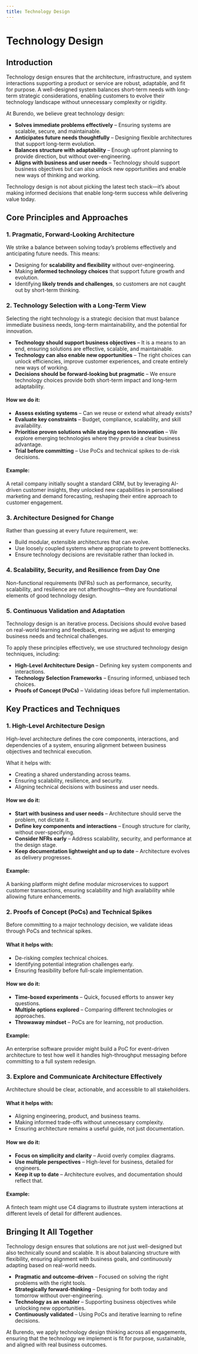 ```yaml
---
title: Technology Design
---
```

# Technology Design
## Introduction
Technology design ensures that the architecture, infrastructure, and system interactions supporting a product or service are robust, adaptable, and fit for purpose. A well-designed system balances short-term needs with long-term strategic considerations, enabling customers to evolve their technology landscape without unnecessary complexity or rigidity.

At Burendo, we believe great technology design:

* **Solves immediate problems effectively** – Ensuring systems are scalable, secure, and maintainable.
* **Anticipates future needs thoughtfully** – Designing flexible architectures that support long-term evolution.
* **Balances structure with adaptability** – Enough upfront planning to provide direction, but without over-engineering.
* **Aligns with business and user needs** – Technology should support business objectives but can also unlock new opportunities and enable new ways of thinking and working.

Technology design is not about picking the latest tech stack—it’s about making informed decisions that enable long-term success while delivering value today.

## Core Principles and Approaches
### 1. Pragmatic, Forward-Looking Architecture
We strike a balance between solving today’s problems effectively and anticipating future needs. This means:

* Designing for **scalability and flexibility** without over-engineering.
* Making **informed technology choices** that support future growth and evolution.
* Identifying **likely trends and challenges**, so customers are not caught out by short-term thinking.

### 2. Technology Selection with a Long-Term View
Selecting the right technology is a strategic decision that must balance immediate business needs, long-term maintainability, and the potential for innovation.

* **Technology should support business objectives** – It is a means to an end, ensuring solutions are effective, scalable, and maintainable.
* **Technology can also enable new opportunities** – The right choices can unlock efficiencies, improve customer experiences, and create entirely new ways of working.
* **Decisions should be forward-looking but pragmatic** – We ensure technology choices provide both short-term impact and long-term adaptability.

#### How we do it:

* **Assess existing systems** – Can we reuse or extend what already exists?
* **Evaluate key constraints** – Budget, compliance, scalability, and skill availability.
* **Prioritise proven solutions while staying open to innovation** – We explore emerging technologies where they provide a clear business advantage.
* **Trial before committing** – Use PoCs and technical spikes to de-risk decisions.

#### Example:
A retail company initially sought a standard CRM, but by leveraging AI-driven customer insights, they unlocked new capabilities in personalised marketing and demand forecasting, reshaping their entire approach to customer engagement.

### 3. Architecture Designed for Change
Rather than guessing at every future requirement, we:

* Build modular, extensible architectures that can evolve.
* Use loosely coupled systems where appropriate to prevent bottlenecks.
* Ensure technology decisions are revisitable rather than locked in.

### 4. Scalability, Security, and Resilience from Day One
Non-functional requirements (NFRs) such as performance, security, scalability, and resilience are not afterthoughts—they are foundational elements of good technology design.

### 5. Continuous Validation and Adaptation
Technology design is an iterative process. Decisions should evolve based on real-world learning and feedback, ensuring we adjust to emerging business needs and technical challenges.

To apply these principles effectively, we use structured technology design techniques, including:

* **High-Level Architecture Design** – Defining key system components and interactions.
* **Technology Selection Frameworks** – Ensuring informed, unbiased tech choices.
* **Proofs of Concept (PoCs)** – Validating ideas before full implementation.

## Key Practices and Techniques

### 1. High-Level Architecture Design
High-level architecture defines the core components, interactions, and dependencies of a system, ensuring alignment between business objectives and technical execution.

What it helps with:

* Creating a shared understanding across teams.
* Ensuring scalability, resilience, and security.
* Aligning technical decisions with business and user needs.

#### How we do it:
* **Start with business and user needs** – Architecture should serve the problem, not dictate it.
* **Define key components and interactions** – Enough structure for clarity, without over-specifying.
* **Consider NFRs early** – Address scalability, security, and performance at the design stage.
* **Keep documentation lightweight and up to date** – Architecture evolves as delivery progresses.
#### Example:
A banking platform might define modular microservices to support customer transactions, ensuring scalability and high availability while allowing future enhancements.

### 2. Proofs of Concept (PoCs) and Technical Spikes
Before committing to a major technology decision, we validate ideas through PoCs and technical spikes.

#### What it helps with:
* De-risking complex technical choices.
* Identifying potential integration challenges early.
* Ensuring feasibility before full-scale implementation.

#### How we do it:
* **Time-boxed experiments** – Quick, focused efforts to answer key questions.
* **Multiple options explored** – Comparing different technologies or approaches.
* **Throwaway mindset** – PoCs are for learning, not production.

#### Example:
An enterprise software provider might build a PoC for event-driven architecture to test how well it handles high-throughput messaging before committing to a full system redesign.

### 3. Explore and Communicate Architecture Effectively
Architecture should be clear, actionable, and accessible to all stakeholders.

#### What it helps with:
* Aligning engineering, product, and business teams.
* Making informed trade-offs without unnecessary complexity.
* Ensuring architecture remains a useful guide, not just documentation.

#### How we do it:
* **Focus on simplicity and clarity** – Avoid overly complex diagrams.
* **Use multiple perspectives** – High-level for business, detailed for engineers.
* **Keep it up to date** – Architecture evolves, and documentation should reflect that.

#### Example:
A fintech team might use C4 diagrams to illustrate system interactions at different levels of detail for different audiences.

## Bringing It All Together
Technology design ensures that solutions are not just well-designed but also technically sound and scalable. It is about balancing structure with flexibility, ensuring alignment with business goals, and continuously adapting based on real-world needs.

* **Pragmatic and outcome-driven** – Focused on solving the right problems with the right tools.
* **Strategically forward-thinking** – Designing for both today and tomorrow without over-engineering.
* **Technology as an enabler** – Supporting business objectives while unlocking new opportunities.
* **Continuously validated** – Using PoCs and iterative learning to refine decisions.

At Burendo, we apply technology design thinking across all engagements, ensuring that the technology we implement is fit for purpose, sustainable, and aligned with real business outcomes.

